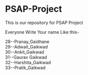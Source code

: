 # PSAP-Project

This is our repository for PSAP Project

Everyone Write Your name Like this-

28--Pranay_Gaidhane </br>
29--Adwait_Gaikwad </br>
30--Ankit_Gaikwad </br>
31--Gaurav Gaikwad </br>
32--Harshita_Gaikwad</br>
33--Pratik_Gaikwad</br>
